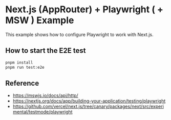 # Next.js (AppRouter) + Playwright ( + MSW ) Example

This example shows how to configure Playwright to work with Next.js.

## How to start the E2E test

```bash
pnpm install
pnpm run test:e2e
```

## Reference
- https://mswjs.io/docs/api/http/
- https://nextjs.org/docs/app/building-your-application/testing/playwright
- https://github.com/vercel/next.js/tree/canary/packages/next/src/experimental/testmode/playwright
